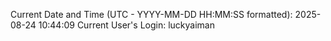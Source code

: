 Current Date and Time (UTC - YYYY-MM-DD HH:MM:SS formatted): 2025-08-24 10:44:09
Current User's Login: luckyaiman
